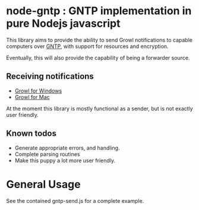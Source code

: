 # node-gntp : GNTP implementation in pure Nodejs javascript
This library aims to provide the ability to send Growl notifications to capable computers over [GNTP][1], with support for resources and encryption. 

Eventually, this will also provide the capability of being a forwarder source.

## Receiving notifications
* [Growl for Windows](http://www.growlforwindows.com)
* [Growl for Mac](http://growl.info)

At the moment this library is mostly functional as a sender, but is not exactly user friendly.

## Known todos
* Generate appropriate errors, and handling.
* Complete parsing routines
* Make this puppy a lot more user friendly.

# General Usage
See the contained gntp-send.js for a complete example.



[1]: http://www.growlforwindows.com/gfw/help/gntp.aspx "GNTP Specification"
